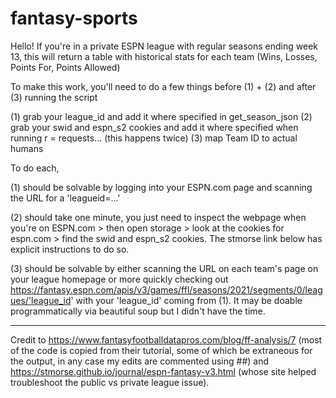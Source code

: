 # fantasy-sports

Hello! If you're in a private ESPN league with regular seasons ending week 13, this will return a table with historical stats for each team (Wins, Losses, Points For, Points Allowed)

To make this work, you'll need to do a few things before (1) + (2) and after (3) running the script 

(1) grab your league_id and add it where specified in get_season_json
(2) grab your swid and espn_s2 cookies and add it where specified when running r = requests... (this happens twice)
(3) map Team ID to actual humans

To do each,

(1) should be solvable by logging into your ESPN.com page and scanning the URL for a 'leagueid=...'

(2) should take one minute, you just need to inspect the webpage when you're on ESPN.com > then open storage > look at the cookies for espn.com > find the swid and espn_s2 cookies. The stmorse link below has explicit instructions to do so.

(3) should be solvable by either scanning the URL on each team's page on your league homepage or more quickly checking out https://fantasy.espn.com/apis/v3/games/ffl/seasons/2021/segments/0/leagues/'league_id' with your 'league_id' coming from (1). It may be doable programmatically via beautiful soup but I didn't have the time.

______

Credit to https://www.fantasyfootballdatapros.com/blog/ff-analysis/7 (most of the code is copied from their tutorial, some of which be extraneous for the output, in any case my edits are commented using ##) and https://stmorse.github.io/journal/espn-fantasy-v3.html (whose site helped troubleshoot the public vs private league issue).

